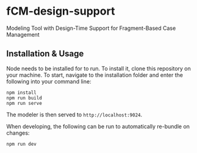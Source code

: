# fCM-design-support
Modeling Tool with Design-Time Support for Fragment-Based Case Management

## Installation & Usage
Node needs to be installed for to run.
To install it, clone this repository on your machine. To start, navigate to the installation folder and enter the following into your command line:
```shell
npm install
npm run build
npm run serve
```

The modeler is then served to `http://localhost:9024`.

When developing, the following can be run to automatically re-bundle on changes:
```shell
npm run dev
```
